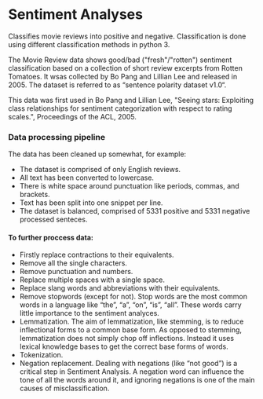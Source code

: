 # Sentiment Analyses

Classifies movie reviews into positive and negative. Classification is done using different classification methods in python 3.

The Movie Review data shows good/bad ("fresh"/"rotten") sentiment classification based on a collection of short review excerpts from Rotten Tomatoes. It wsas collected by Bo Pang and Lillian Lee and released in 2005. The dataset is referred to as “sentence polarity dataset v1.0“.

This data was first used in Bo Pang and Lillian Lee, "Seeing stars: Exploiting class relationships for sentiment categorization
with respect to rating scales.", Proceedings of the ACL, 2005.

### Data processing pipeline

The data has been cleaned up somewhat, for example:
* The dataset is comprised of only English reviews.
* All text has been converted to lowercase.
* There is white space around punctuation like periods, commas, and brackets.
* Text has been split into one snippet per line.
* The dataset is balanced, comprised of 5331 positive and 5331 negative processed senteces. 

#### To further proccess data:

* Firstly replace contractions to their equivalents.
* Remove all the single characters.
* Remove punctuation and numbers.
* Replace multiple spaces with a single space.
* Replace slang words and abbreviations with their equivalents.
* Remove stopwords (except for not). Stop words are the most common words in a language like “the”, “a”, “on”, “is”, “all”. These words carry little importance to the sentiment analyces.
* Lemmatization. The aim of lemmatization, like stemming, is to reduce inflectional forms to a common base form. As opposed to stemming, lemmatization does not simply chop off inflections. Instead it uses lexical knowledge bases to get the correct base forms of words.
* Tokenization. 
* Negation replacement. Dealing with negations (like “not good”) is a critical step in Sentiment Analysis. A negation word can influence the tone of all the words around it, and ignoring negations is one of the main causes of misclassification.

